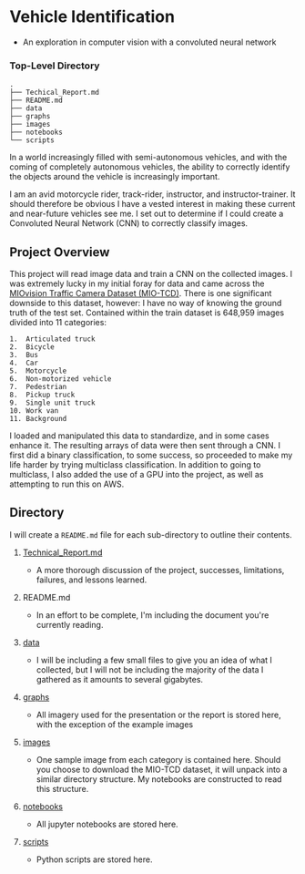 # Vehicle Identification

- An exploration in computer vision with a convoluted neural network

### Top-Level Directory
```
.
├── Techical_Report.md
├── README.md
├── data
├── graphs
├── images
├── notebooks
└── scripts
```


In a world increasingly filled with semi-autonomous vehicles, and with the coming of completely autonomous vehicles, the ability to correctly identify the objects around the vehicle is increasingly important.

I am an avid motorcycle rider, track-rider, instructor, and instructor-trainer. It should therefore be obvious I have a vested interest in making these current and near-future vehicles see me. I set out to determine if I could create a Convoluted Neural Network (CNN) to correctly classify images.

## Project Overview

This project will read image data and train a CNN on the collected images. I was extremely lucky in my initial foray for data and came across the [MIOvision Traffic Camera Dataset (MIO-TCD)](http://podoce.dinf.usherbrooke.ca/). There is one significant downside to this dataset, however: I have no way of knowing the ground truth of the test set. Contained within the train dataset is 648,959 images divided into 11 categories:

    1.  Articulated truck
    2.  Bicycle
    3.  Bus
    4.  Car
    5.  Motorcycle
    6.  Non-motorized vehicle
    7.  Pedestrian
    8.  Pickup truck
    9.  Single unit truck
    10. Work van
    11. Background
    
I loaded and manipulated this data to standardize, and in some cases enhance it. The resulting arrays of data were then sent through a CNN. I first did a binary classification, to some success, so proceeded to make my life harder by trying multiclass classification. In addition to going to multiclass, I also added the use of a GPU into the project, as well as attempting to run this on AWS.


## Directory

I will create a `README.md` file for each sub-directory to outline their contents.

1. [Technical_Report.md](Technical_Report.md)
    - A more thorough discussion of the project, successes, limitations, failures, and lessons learned.
    
2. README.md
    - In an effort to be complete, I'm including the document you're currently reading.
    
3. [data](data)
    - I will be including a few small files to give you an idea of what I collected, but I will not be including the majority of the data I gathered as it amounts to several gigabytes.
    
4. [graphs](graphs)
    - All imagery used for the presentation or the report is stored here, with the exception of the example images
    
5. [images](images)
    - One sample image from each category is contained here. Should you choose to download the MIO-TCD dataset, it will unpack into a similar directory structure. My notebooks are constructed to read this structure.
    
6. [notebooks](notebooks)
    - All jupyter notebooks are stored here.
    
7. [scripts](scripts)
    - Python scripts are stored here.
